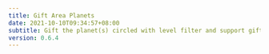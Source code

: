 ```yaml
---
title: Gift Area Planets
date: 2021-10-10T09:34:57+08:00
subtitle: Gift the planet(s) circled with level filter and support gift single planet, gift range planet(s) and gift all planet(s) :)
version: 0.6.4
---
```

